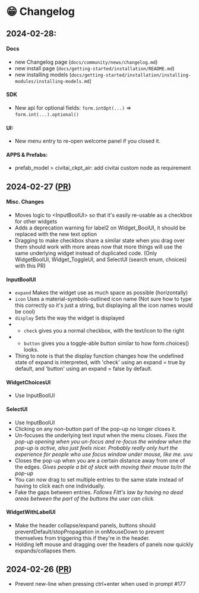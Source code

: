 # 😁 Changelog

## 2024-02-28:

#### Docs

- new Changelog page (`docs/community/news/changelog.md`)
- new install page (`docs/getting-started/installation/README.md`)
- new installing models (`docs/getting-started/installation/installing-modules/installing-models.md`)

#### SDK
- New api for optional fields: `form.intOpt(...)` => `form.int(...).optional()`

#### UI:
- New menu entry to re-open welcome panel if you closed it.

#### APPS & Prefabs:
- prefab_model > civitai_ckpt_air: add civitai custom node as requirement

## 2024-02-27 ([PR](https://github.com/rvion/CushyStudio/pull/178))

#### Misc. Changes
- Moves logic to \<InputBoolUI\> so that it's easily re-usable as a checkbox for other widgets
- Adds a deprecation warning for label2 on Widget_BoolUI, it should be replaced with the new text option
- Dragging to make checkbox share a similar state when you drag over them should work with more areas now that more things will use the same underlying widget instead of duplicated code. (Only WidgetBoolUI, Widget_ToggleUI, and SelectUI (search enum, choices) with this PR)

#### InputBoolUI
- `expand` Makes the widget use as much space as possible (horizontally)
- `icon` Uses a material-symbols-outlined icon name (Not sure how to type this correctly so it's just a string, but displaying all the icon names would be cool)
- `display` Sets the way the widget is displayed
- - `check` gives you a normal checkbox, with the text/icon to the right
- - `button` gives you a toggle-able button similar to how form.choices() looks.
- Thing to note is that the display function changes how the undefined state of expand is interpreted, with 'check' using an expand = true by default, and 'button' using an expand = false by default.

#### WidgetChoicesUI
- Use InputBoolUI

#### SelectUI
- Use InputBoolUI
- Clicking on any non-button part of the pop-up no longer closes it.
- Un-focuses the underlying text input when the menu closes.
*Fixes the pop-up opening when you un-focus and re-focus the window when the pop-up is active, also just feels nicer. Probably really only hurt the experience for people who use focus window under mouse, like me. uvu*
- Closes the pop-up when you are a certain distance away from one of the edges.
*Gives people a bit of slack with moving their mouse to/in the pop-up*
- You can now drag to set multiple entries to the same state instead of having to click each one individually.
- Fake the gaps between entries.
*Follows Fitt's law by having no dead areas between the part of the buttons the user can click.*

#### WidgetWithLabelUI
- Make the header collapse/expand panels, buttons should preventDefault/stopPropagation in onMouseDown to prevent themselves from triggering this if they're in the header.
- Holding left mouse and dragging over the headers of panels now quickly expands/collapses them.



## 2024-02-26 ([PR](https://github.com/rvion/CushyStudio/pull/177))
- Prevent new-line when pressing ctrl+enter when used in prompt #177
